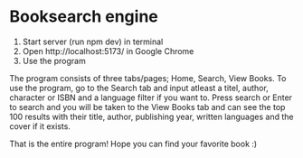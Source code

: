 # Booksearch engine

1. Start server (run npm dev) in terminal
2. Open http://localhost:5173/ in Google Chrome
3. Use the program

The program consists of three tabs/pages; Home, Search, View Books.
To use the program, go to the Search tab and input atleast a titel, author, character or ISBN and a language filter if you want to.
Press search or Enter to search and you will be taken to the View Books tab and can see the top 100 results with their title, author, publishing year, written languages and the cover if it exists.

That is the entire program! Hope you can find your favorite book :)
